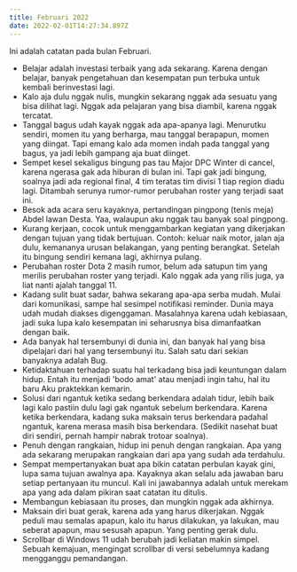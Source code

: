 ```yaml
---
title: Februari 2022
date: 2022-02-01T14:27:34.897Z
---
```

Ini adalah catatan pada bulan Februari.<!--more-->

* Belajar adalah investasi terbaik yang ada sekarang. Karena dengan belajar, banyak pengetahuan dan kesempatan pun terbuka untuk kembali berinvestasi lagi.
* Kalo aja dulu nggak nulis, mungkin sekarang nggak ada sesuatu yang bisa dilihat lagi. Nggak ada pelajaran yang bisa diambil, karena nggak tercatat.
* Tanggal bagus udah kayak nggak ada apa-apanya lagi. Menurutku sendiri, momen itu yang berharga, mau tanggal berapapun, momen yang diingat. Tapi emang kalo ada momen indah pada tanggal yang bagus, ya jadi lebih gampang aja buat diinget.
* Sempet kesel sekaligus bingung pas tau Major DPC Winter di cancel, karena ngerasa gak ada hiburan di bulan ini. Tapi gak jadi bingung, soalnya jadi ada regional final, 4 tim teratas tim divisi 1 tiap region diadu lagi. Ditambah serunya rumor-rumor perubahan roster yang terjadi saat ini.
* Besok ada acara seru kayaknya, pertandingan pingpong (tenis meja) Abdel lawan Desta. Yaa, walaupun aku nggak tau banyak soal pingpong.
* Kurang kerjaan, cocok untuk menggambarkan kegiatan yang dikerjakan dengan tujuan yang tidak bertujuan. Contoh: keluar naik motor, jalan aja dulu, kemananya urusan belakangan, yang penting berangkat. Setelah itu bingung sendiri kemana lagi, akhirnya pulang.
* Perubahan roster Dota 2 masih rumor, belum ada satupun tim yang merilis perubahan roster yang terjadi. Kalo nggak ada yang rilis juga, ya liat nanti ajalah tanggal 11.
* Kadang sulit buat sadar, bahwa sekarang apa-apa serba mudah. Mulai dari komunikasi, sampe hal sesimpel notifikasi reminder. Dunia maya udah mudah diakses digenggaman. Masalahnya karena udah kebiasaan, jadi suka lupa kalo kesempatan ini seharusnya bisa dimanfaatkan dengan baik.
* Ada banyak hal tersembunyi di dunia ini, dan banyak hal yang bisa dipelajari dari hal yang tersembunyi itu. Salah satu dari sekian banyaknya adalah Bug.
* Ketidaktahuan terhadap suatu hal terkadang bisa jadi keuntungan dalam hidup. Entah itu menjadi 'bodo amat' atau menjadi ingin tahu, hal itu baru Aku praktekkan kemarin.
* Solusi dari ngantuk ketika sedang berkendara adalah tidur, lebih baik lagi kalo pastiin dulu lagi gak ngantuk sebelum berkendara. Karena ketika berkendara, kadang suka maksain terus berkendara padahal ngantuk, karena merasa masih bisa berkendara. (Sedikit nasehat buat diri sendiri, pernah hampir nabrak trotoar soalnya).
* Penuh dengan rangkaian, hidup ini penuh dengan rangkaian. Apa yang ada sekarang merupakan rangkaian dari apa yang sudah ada terdahulu.
* Sempat mempertanyakan buat apa bikin catatan perbulan kayak gini, lupa sama tujuan awalnya apa. Kayaknya akan selalu ada jawaban baru setiap pertanyaan itu muncul. Kali ini jawabannya adalah untuk merekam apa yang ada dalam pikiran saat catatan itu ditulis.
* Membangun kebiasaan itu proses, dan mungkin nggak ada akhirnya.
* Maksain diri buat gerak, karena ada yang harus dikerjakan. Nggak peduli mau semalas apapun, kalo itu harus dilakukan, ya lakukan, mau seberat apapun, mau sesusah apapun. Yang penting gerak dulu.
* Scrollbar di Windows 11 udah berubah jadi keliatan makin simpel. Sebuah kemajuan, mengingat scrollbar di versi sebelumnya kadang mengganggu pemandangan.
